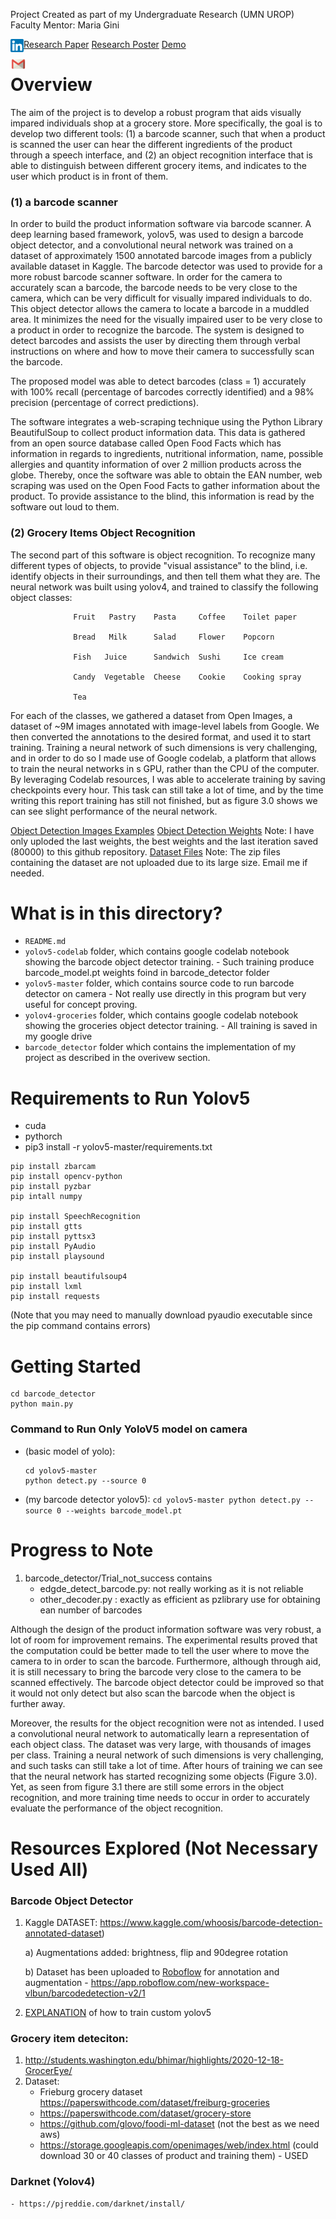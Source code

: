 

Project Created as part of my Undergraduate Research (UMN UROP)
Faculty Mentor: Maria Gini

[Research Paper](./UROP_Paper.pdf)
[Research Poster](./Research_Poster.png)
[Demo](https://www.youtube.com/watch?v=z4ixJT4SuLI)
<a href="https://www.linkedin.com/in/laura-arias-fernandez-61b121191/">
    <img align="left" src="https://github.com/lauraAriasFdez/lauraAriasFdez/blob/main/linkedin.png" alt="LinkedIn" width="21px"/>                                                   
</a>

<a href="mailto:larfer2001@gmail.com">
    <img align="left" src="https://github.com/lauraAriasFdez/lauraAriasFdez/blob/main/email.png" alt="Email" width="25px"/>                                                   
</a>

# Overview
The aim of the project is to develop a robust program that aids visually impared individuals shop at a grocery store. More specifically, the goal is to develop two different tools: (1) a barcode scanner, such that when a product is scanned the user can hear the different ingredients of the product through a speech interface, and (2) an object recognition interface that is able to distinguish between different grocery items, and indicates to the user which product is in front of them. 

### (1) a barcode scanner
In order to build the product information software via barcode scanner. A  deep learning based framework, yolov5, was used to design a barcode object detector, and a convolutional neural network was trained on a dataset of approximately 1500 annotated barcode images from a publicly available dataset in Kaggle. The barcode detector was used to provide for a more robust barcode scanner software. In order for the camera to accurately scan a barcode, the barcode needs to be very close to the camera, which can be very difficult for visually impared individuals to do. This object detector allows the camera to locate a barcode in a muddled area. It minimizes the need for the visually impaired user to be very close to a product in order to recognize the barcode. The system is designed to detect barcodes and assists the user by directing them through verbal instructions on where and how to move their camera to successfully scan the barcode.

The proposed model was able to detect barcodes (class = 1) accurately with 100% recall (percentage of barcodes correctly identified) and a 98% precision (percentage of correct predictions). 

The software integrates a web-scraping technique using the Python Library BeautifulSoup to collect product information data. This data is gathered from an open source database called Open Food Facts which has information in regards to ingredients, nutritional information, name, possible allergies and quantity information of over 2 million products across the globe. Thereby, once the software was able to obtain the EAN number, web scraping was used on the Open Food Facts to gather information about the product. To provide assistance to the blind, this information is read by the software out loud to them. 


### (2) Grocery Items Object Recognition  

The second part of this software is object recognition. To recognize many different types of objects, to provide "visual assistance" to the blind, i.e. identify objects in their surroundings, and then tell them what they are. The neural network was built using yolov4, and trained to classify the following object classes:

                  Fruit   Pastry    Pasta     Coffee    Toilet paper

                  Bread   Milk      Salad     Flower    Popcorn

                  Fish   Juice      Sandwich  Sushi     Ice cream

                  Candy  Vegetable  Cheese    Cookie    Cooking spray

                  Tea


 For each of the classes, we gathered a dataset from Open Images, a dataset of ~9M images annotated with image-level labels from Google. We then converted the annotations to the desired format, and used it to start training. Training a neural network of such dimensions is very challenging, and in order to do so I made use of Google codelab, a platform that allows to train the neural networks in s GPU, rather than the CPU of the computer. By leveraging Codelab resources, I was able to accelerate training by saving checkpoints every hour. This task can still take a lot of time, and by the time writing this report training has still not finished, but as figure 3.0 shows we can see slight performance of the neural network.

 [Object Detection Images Examples](./yolov4-groceries/img/)
 [Object Detection Weights](./yolov4-groceries/weights/)
Note: I have only uploded the last weights, the best weights and the last iteration saved (80000) to this github repository.
[Dataset Files](./yolov4-groceries/dataset/)
Note: The zip files containing the dataset are not uploaded due to its large size. Email me if needed. 

# What is in this directory?

<ul>
  <li>  <code>README.md</code>

  <li>  <code>yolov5-codelab</code> folder, which contains google codelab notebook showing the barcode object detector training. 
      - Such training produce barcode_model.pt weights foind in barcode_detector folder

  <li>  <code>yolov5-master</code> folder, which contains source code to run barcode detector on camera 
      - Not really use directly in this program but very useful for concept proving. 

  <li>  <code>yolov4-groceries</code> folder, which contains google codelab notebook showing the groceries object detector training. 
      - All training is saved in my google drive 

  <li>  <code>barcode_detector</code> folder which contains the implementation of my project as described in the overivew section. 

</ul>


# Requirements to Run Yolov5

- cuda
- pythorch 
- pip3 install -r yolov5-master/requirements.txt

```
pip install zbarcam
pip install opencv-python
pip install pyzbar
pip intall numpy 

pip install SpeechRecognition
pip install gtts
pip install pyttsx3
pip install PyAudio
pip install playsound

pip install beautifulsoup4
pip install lxml 
pip install requests 

```
(Note that you may need to manually download pyaudio executable since the pip command contains errors)


# Getting Started 

```
cd barcode_detector
python main.py

```

### Command to Run Only YoloV5 model on camera

  - (basic model of yolo): 
      
      ```
      cd yolov5-master
      python detect.py --source 0
      ```

- (my barcode detector yolov5):
      ```
      cd yolov5-master
      python detect.py --source 0 --weights barcode_model.pt
      ```

# Progress to Note
 1. barcode_detector/Trial_not_success contains 
    - edgde_detect_barcode.py:  not really working as it is not reliable
    - other_decoder.py : exactly as efficient as pzlibrary use for obtaining ean number of barcodes

Although the design of the product information software was very robust, a lot of room for improvement remains. The experimental results proved that the computation could be better made to tell the user where to move the camera to in order to scan the barcode. Furthermore, although through aid, it is still necessary to bring the barcode very close to the camera to be scanned effectively. The barcode object detector could be improved so that it would not only detect but also scan the barcode when the object is further away. 

Moreover, the results for the object recognition were not as intended. I used a convolutional neural network to automatically learn a representation of each object class. The dataset was very large, with thousands of images per class. Training a neural network of such dimensions is very challenging, and such tasks can still take a lot of time.  After hours of training we can see that the neural network has started recognizing some objects (Figure 3.0). Yet, as seen from figure 3.1 there are still some errors in the object recognition, and more training time needs to occur in order to accurately evaluate the performance of the object recognition. 



# Resources Explored (Not Necessary Used All)

### Barcode Object Detector
1. Kaggle DATASET: https://www.kaggle.com/whoosis/barcode-detection-annotated-dataset)

    a) Augmentations added: brightness, flip and 90degree rotation

    b) Dataset has been uploaded to [Roboflow](https://roboflow.ai) for annotation and augmentation
        - https://app.roboflow.com/new-workspace-vlbun/barcodedetection-v2/1
        
2. [EXPLANATION](https://github.com/ultralytics/yolov5/wiki/Train-Custom-Data) of how to train custom yolov5

### Grocery item deteciton: 
1. http://students.washington.edu/bhimar/highlights/2020-12-18-GrocerEye/
2. Dataset: 
    - Frieburg grocery dataset https://paperswithcode.com/dataset/freiburg-groceries
    - https://paperswithcode.com/dataset/grocery-store
    - https://github.com/glovo/foodi-ml-dataset  (not the best as we need aws)
    - https://storage.googleapis.com/openimages/web/index.html (could download 30 or 40 classes of product and training them) - USED
### Darknet (Yolov4)
    - https://pjreddie.com/darknet/install/


